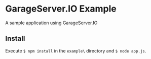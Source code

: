 # GarageServer.IO Example
A sample application using GarageServer.IO

## Install

Execute `$ npm install` in the `example\` directory and `$ node app.js`.